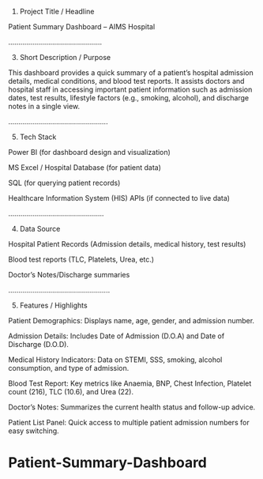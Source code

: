 1. Project Title / Headline
   
Patient Summary Dashboard – AIMS Hospital

...............................................

3. Short Description / Purpose
   
This dashboard provides a quick summary of a patient’s hospital admission details, medical conditions, and blood test reports. It assists doctors and hospital staff in accessing important patient information such as admission dates, test results, lifestyle factors (e.g., smoking, alcohol), and discharge notes in a single view.

..................................................

5. Tech Stack
   
Power BI  (for dashboard design and visualization)

MS Excel / Hospital Database (for patient data)

SQL (for querying patient records)

Healthcare Information System (HIS) APIs (if connected to live data)

................................................

4. Data Source
   
Hospital Patient Records (Admission details, medical history, test results)

Blood test reports (TLC, Platelets, Urea, etc.)

Doctor’s Notes/Discharge summaries

...................................................

5. Features / Highlights
   
Patient Demographics: Displays name, age, gender, and admission number.

Admission Details: Includes Date of Admission (D.O.A) and Date of Discharge (D.O.D).

Medical History Indicators: Data on STEMI, SSS, smoking, alcohol consumption, and type of admission.

Blood Test Report: Key metrics like Anaemia, BNP, Chest Infection, Platelet count (216), TLC (10.6), and Urea (22).

Doctor’s Notes: Summarizes the current health status and follow-up advice.

Patient List Panel: Quick access to multiple patient admission numbers for easy switching.

# Patient-Summary-Dashboard
